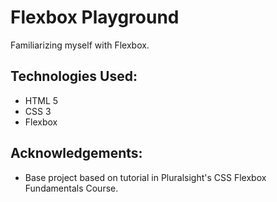 # Flexbox Playground

Familiarizing myself with Flexbox.

## Technologies Used:

- HTML 5
- CSS 3
- Flexbox

## Acknowledgements:

- Base project based on tutorial in Pluralsight's CSS Flexbox Fundamentals Course.
